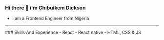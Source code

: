 ### Hi there 👋 i'm Chibuikem Dickson
- I am a Frontend Engineer from Nigeria
<hr>
### Skills And Experience
- React
- React native
- HTML, CSS & JS
